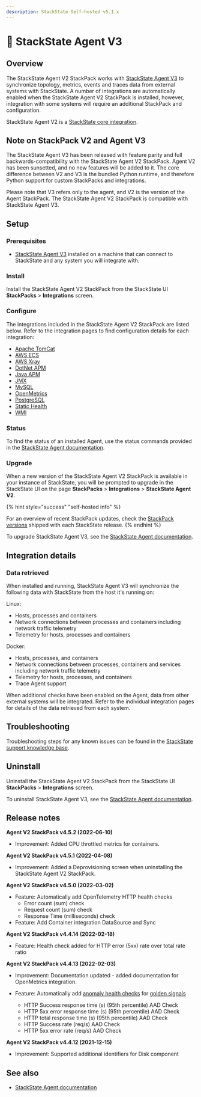 ```yaml
---
description: StackState Self-hosted v5.1.x 
---
```


# 💠 StackState Agent V3

## Overview

The StackState Agent V2 StackPack works with [StackState Agent V3](../../setup/agent/about-stackstate-agent.md) to synchronize topology, metrics, events and traces data from external systems with StackState. A number of integrations are automatically enabled when the StackState Agent V2 StackPack is installed, however, integration with some systems will require an additional StackPack and configuration.

StackState Agent V2 is a [StackState core integration](/stackpacks/integrations/about_integrations.md#stackstate-core-integrations "StackState Self-Hosted only").

## Note on StackPack V2 and Agent V3

The StackState Agent V3 has been released with feature parity and full backwards-compatibility with the StackState Agent V2 StackPack.  Agent V2 has been sunsetted, and no new features will be added to it.  The core difference between V2 and V3 is the bundled Python runtime,  and therefore Python support for custom StackPacks and integrations.

Please note that V3 refers only to the agent, and V2 is the version of the Agent StackPack.  The StackState Agent V2 StackPack is compatible with StackState Agent V3.

## Setup

### Prerequisites

* [StackState Agent V3](../../setup/agent/about-stackstate-agent.md) installed on a machine that can connect to StackState and any system you will integrate with.

### Install

Install the StackState Agent V2 StackPack from the StackState UI **StackPacks** &gt; **Integrations** screen.

### Configure

The integrations included in the StackState Agent V2 StackPack are listed below. Refer to the integration pages to find configuration details for each integration:

* [Apache TomCat](apache-tomcat.md "StackState Self-Hosted only")
* [AWS ECS](aws/aws-ecs.md)
* [AWS Xray](aws/aws-x-ray.md)
* [DotNet APM](dotnet-apm.md "StackState Self-Hosted only")
* [Java APM](java-apm.md "StackState Self-Hosted only")
* [JMX](jmx.md "StackState Self-Hosted only")
* [MySQL](mysql.md "StackState Self-Hosted only")
* [OpenMetrics](openmetrics.md "StackState Self-Hosted only")
* [PostgreSQL](postgresql.md "StackState Self-Hosted only")
* [Static Health](static_health.md "StackState Self-Hosted only")  
* [WMI](wmi.md "StackState Self-Hosted only")

### Status

To find the status of an installed Agent, use the status commands provided in the [StackState Agent documentation](/setup/agent/).

### Upgrade

When a new version of the StackState Agent V2 StackPack is available in your instance of StackState, you will be prompted to upgrade in the StackState UI on the page **StackPacks** &gt; **Integrations** &gt; **StackState Agent V2**. 

{% hint style="success" "self-hosted info" %}

For an overview of recent StackPack updates, check the [StackPack versions](/setup/upgrade-stackstate/stackpack-versions.md) shipped with each StackState release.
{% endhint %}

To upgrade StackState Agent V3, see the [StackState Agent documentation](/setup/agent/).

## Integration details

### Data retrieved

When installed and running, StackState Agent V3 will synchronize the following data with StackState from the host it's running on:

Linux:

* Hosts, processes and containers
* Network connections between processes and containers including network traffic telemetry
* Telemetry for hosts, processes and containers 

Docker:

* Hosts, processes, and containers
* Network connections between processes, containers and services including network traffic telemetry
* Telemetry for hosts, processes, and containers
* Trace Agent support

When additional checks have been enabled on the Agent, data from other external systems will be integrated. Refer to the individual integration pages for details of the data retrieved from each system.

## Troubleshooting

Troubleshooting steps for any known issues can be found in the [StackState support knowledge base](https://support.stackstate.com/hc/en-us/search?category=360002777619&filter_by=knowledge_base&query=agent).

## Uninstall

Uninstall the StackState Agent V2 StackPack from the StackState UI **StackPacks** &gt; **Integrations** screen.

To uninstall StackState Agent V3, see the [StackState Agent documentation](/setup/agent/).

## Release notes

**Agent V2 StackPack v4.5.2 (2022-06-10)**

- Improvement: Added CPU throttled metrics for containers.


**Agent V2 StackPack v4.5.1 (2022-04-08)**

- Improvement: Added a Deprovisioning screen when uninstalling the StackState Agent V2 StackPack.


**Agent V2 StackPack v4.5.0 (2022-03-02)**

- Feature: Automatically add OpenTelemetry HTTP health checks
  - Error count (sum) check
  - Request count (sum) check
  - Response Time (milliseconds) check
- Feature: Add Container integration DataSource and Sync

**Agent V2 StackPack v4.4.14 (2022-02-18)**

- Feature: Health check added for HTTP error (5xx) rate over total rate ratio

**Agent V2 StackPack v4.4.13 (2022-02-03)**

- Improvement: Documentation updated - added documentation for OpenMetrics integration.

- Feature: Automatically add [anomaly health checks](https://l.stackstate.com/ui-agent-anomaly-health-checks) for [golden signals](https://l.stackstate.com/ui-agent-golden-signals)
  - HTTP Success response time (s) (95th percentile) AAD Check
  - HTTP 5xx error response time (s) (95th percentile) AAD Check
  - HTTP total response time (s) (95th percentile) AAD Check
  - HTTP Success rate (req/s) AAD Check
  - HTTP 5xx error rate (req/s) AAD Check

**Agent V2 StackPack v4.4.12 (2021-12-15)**

* Improvement: Supported additional identifiers for Disk component


## See also [](http://not.a.link "StackState Self-Hosted only")

* [StackState Agent documentation](/setup/agent/ "StackState Self-Hosted only")

